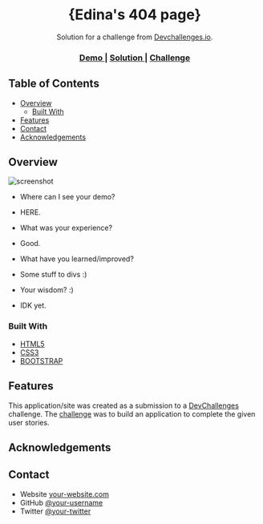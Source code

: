<!-- Please update value in the {}  -->

<h1 align="center">{Edina's 404 page}</h1>

<div align="center">
   Solution for a challenge from  <a href="http://devchallenges.io" target="_blank">Devchallenges.io</a>.
</div>

<div align="center">
  <h3>
    <a href="https://{your-demo-link.your-domain}">
      Demo
    </a>
    <span> | </span>
    <a href="https://{your-url-to-the-solution}">
      Solution
    </a>
    <span> | </span>
    <a href="https://devchallenges.io/challenges/wBunSb7FPrIepJZAg0sY">
      Challenge
    </a>
  </h3>
</div>

<!-- TABLE OF CONTENTS -->

## Table of Contents

- [Overview](#overview)
  - [Built With](#built-with)
- [Features](#features)
- [Contact](#contact)
- [Acknowledgements](#acknowledgements)

<!-- OVERVIEW -->

## Overview

![screenshot](https://raw.githubusercontent.com/vorosvezer/404_dev_challenge/main/Képernyőfotó%202022-02-27%20-%2010.57.22.png![image](https://user-images.githubusercontent.com/76220491/155879022-10862817-8626-4d85-9de1-e9d42eb9f700.png)
)

- Where can I see your demo? 
- HERE.

- What was your experience?
- Good.

- What have you learned/improved?
- Some stuff to divs :)


- Your wisdom? :)
- IDK yet.

### Built With

<!-- This section should list any major frameworks that you built your project using. Here are a few examples.-->

- [HTML5](https://html.spec.whatwg.org)
- [CSS3](https://www.w3.org/TR/2001/WD-css3-roadmap-20010523/)
- [BOOTSTRAP](https://getbootstrap.com)

## Features

<!-- List the features of your application or follow the template. Don't share the figma file here :) -->

This application/site was created as a submission to a [DevChallenges](https://devchallenges.io/challenges) challenge. The [challenge](https://devchallenges.io/challenges/wBunSb7FPrIepJZAg0sY) was to build an application to complete the given user stories.


## Acknowledgements

<!-- This section should list any articles or add-ons/plugins that helps you to complete the project. This is optional but it will help you in the future. For exmpale -->
<!-- 
- [Steps to replicate a design with only HTML and CSS](https://devchallenges-blogs.web.app/how-to-replicate-design/)
- [Node.js](https://nodejs.org/)
- [Marked - a markdown parser](https://github.com/chjj/marked)
-->
## Contact

- Website [your-website.com](https://bacsoedina.hu)
- GitHub [@your-username](https://{github.com/vorosvezer)
- Twitter [@your-twitter](https://{twitter.com/your-username})

